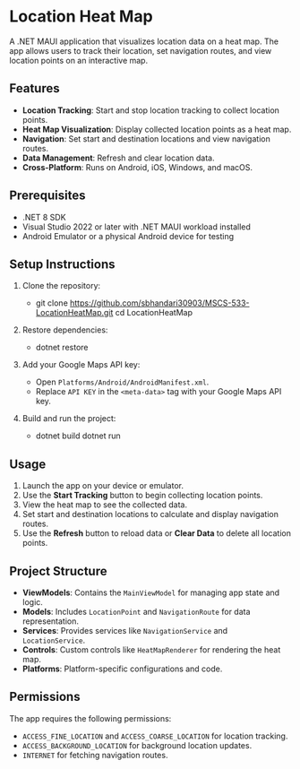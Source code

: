 # Location Heat Map

A .NET MAUI application that visualizes location data on a heat map. The app allows users to track their location, set navigation routes, and view location points on an interactive map.

## Features

- **Location Tracking**: Start and stop location tracking to collect location points.
- **Heat Map Visualization**: Display collected location points as a heat map.
- **Navigation**: Set start and destination locations and view navigation routes.
- **Data Management**: Refresh and clear location data.
- **Cross-Platform**: Runs on Android, iOS, Windows, and macOS.

## Prerequisites

- .NET 8 SDK
- Visual Studio 2022 or later with .NET MAUI workload installed
- Android Emulator or a physical Android device for testing

## Setup Instructions

1. Clone the repository:
    - git clone https://github.com/sbhandari30903/MSCS-533-LocationHeatMap.git cd LocationHeatMap   


2. Restore dependencies:
    - dotnet restore

 
3. Add your Google Maps API key:
   - Open `Platforms/Android/AndroidManifest.xml`.
   - Replace `API KEY` in the `<meta-data>` tag with your Google Maps API key.

4. Build and run the project:
   - dotnet build dotnet run


## Usage

1. Launch the app on your device or emulator.
2. Use the **Start Tracking** button to begin collecting location points.
3. View the heat map to see the collected data.
4. Set start and destination locations to calculate and display navigation routes.
5. Use the **Refresh** button to reload data or **Clear Data** to delete all location points.

## Project Structure

- **ViewModels**: Contains the `MainViewModel` for managing app state and logic.
- **Models**: Includes `LocationPoint` and `NavigationRoute` for data representation.
- **Services**: Provides services like `NavigationService` and `LocationService`.
- **Controls**: Custom controls like `HeatMapRenderer` for rendering the heat map.
- **Platforms**: Platform-specific configurations and code.

## Permissions

The app requires the following permissions:
- `ACCESS_FINE_LOCATION` and `ACCESS_COARSE_LOCATION` for location tracking.
- `ACCESS_BACKGROUND_LOCATION` for background location updates.
- `INTERNET` for fetching navigation routes.

